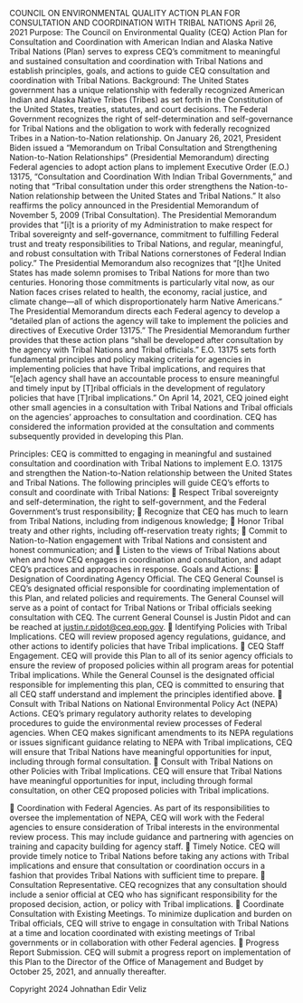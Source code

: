 COUNCIL ON ENVIRONMENTAL QUALITY
ACTION PLAN FOR CONSULTATION AND COORDINATION WITH TRIBAL NATIONS April 26, 2021
Purpose: The Council on Environmental Quality (CEQ) Action Plan for Consultation and Coordination with American Indian and Alaska Native Tribal Nations (Plan) serves to express CEQ’s commitment to meaningful and sustained consultation and coordination with Tribal Nations and establish principles, goals, and actions to guide CEQ consultation and coordination with Tribal Nations.
Background: The United States government has a unique relationship with federally recognized American Indian and Alaska Native Tribes (Tribes) as set forth in the Constitution of the United States, treaties, statutes, and court decisions. The Federal Government recognizes the right of self-determination and self-governance for Tribal Nations and the obligation to work with federally recognized Tribes in a Nation-to-Nation relationship.
On January 26, 2021, President Biden issued a “Memorandum on Tribal Consultation and Strengthening Nation-to-Nation Relationships” (Presidential Memorandum) directing Federal agencies to adopt action plans to implement Executive Order (E.O.) 13175, “Consultation and Coordination With Indian Tribal Governments,” and noting that “Tribal consultation under this order strengthens the Nation-to-Nation relationship between the United States and Tribal Nations.” It also reaffirms the policy announced in the Presidential Memorandum of November 5, 2009 (Tribal Consultation).
The Presidential Memorandum provides that “[i]t is a priority of my Administration to make respect for Tribal sovereignty and self-governance, commitment to fulfilling Federal trust and treaty responsibilities to Tribal Nations, and regular, meaningful, and robust consultation with Tribal Nations cornerstones of Federal Indian policy.” The Presidential Memorandum also recognizes that “[t]he United States has made solemn promises to Tribal Nations for more than two centuries. Honoring those commitments is particularly vital now, as our Nation faces crises related to health, the economy, racial justice, and climate change—all of which disproportionately harm Native Americans.”
The Presidential Memorandum directs each Federal agency to develop a “detailed plan of actions the agency will take to implement the policies and directives of Executive Order 13175.” The Presidential Memorandum further provides that these action plans “shall be developed after consultation by the agency with Tribal Nations and Tribal officials.”
E.O. 13175 sets forth fundamental principles and policy making criteria for agencies in implementing policies that have Tribal implications, and requires that “[e]ach agency shall have an accountable process to ensure meaningful and timely input by [T]ribal officials in the development of regulatory policies that have [T]ribal implications.”
On April 14, 2021, CEQ joined eight other small agencies in a consultation with Tribal Nations and Tribal officials on the agencies’ approaches to consultation and coordination. CEQ has considered the information provided at the consultation and comments subsequently provided in developing this Plan.

Principles: CEQ is committed to engaging in meaningful and sustained consultation and coordination with Tribal Nations to implement E.O. 13175 and strengthen the Nation-to-Nation relationship between the United States and Tribal Nations. The following principles will guide
CEQ’s
efforts to consult and coordinate with Tribal Nations:
􏰁 Respect Tribal sovereignty and self-determination, the right to self-government, and the Federal Government’s trust responsibility;
􏰁 Recognize that CEQ has much to learn from Tribal Nations, including from indigenous knowledge;
􏰁 Honor Tribal treaty and other rights, including off-reservation treaty rights;
􏰁 Commit to Nation-to-Nation engagement with Tribal Nations and consistent and honest
communication; and
􏰁 Listen to the views of Tribal Nations about when and how CEQ engages in coordination and consultation, and adapt CEQ’s practices and approaches in response.
Goals and Actions:
􏰁 Designation of Coordinating Agency Official. The CEQ General Counsel is CEQ’s designated official responsible for coordinating implementation of this Plan, and related policies and requirements. The General Counsel will serve as a point of contact for Tribal Nations or Tribal officials seeking consultation with CEQ. The current General Counsel is Justin Pidot and can be reached at justin.r.pidot@ceq.eop.gov.
􏰁 Identifying Policies with Tribal Implications. CEQ will review proposed agency regulations, guidance, and other actions to identify policies that have Tribal implications.
􏰁 CEQ Staff Engagement. CEQ will provide this Plan to all of its senior agency officials to ensure the review of proposed policies within all program areas for potential Tribal implications. While the General Counsel is the designated official responsible for implementing this plan, CEQ is committed to ensuring that all CEQ staff understand and implement the principles identified above.
􏰁 Consult with Tribal Nations on National Environmental Policy Act (NEPA) Actions. CEQ’s primary regulatory authority relates to developing procedures to guide the environmental review processes of Federal agencies. When CEQ makes significant amendments to its NEPA regulations or issues significant guidance relating to NEPA with Tribal implications, CEQ will ensure that Tribal Nations have meaningful opportunities for input, including through formal consultation.
􏰁 Consult with Tribal Nations on other Policies with Tribal Implications. CEQ will ensure that Tribal Nations have meaningful opportunities for input, including through formal consultation, on other CEQ proposed policies with Tribal implications.
 
􏰁 Coordination with Federal Agencies. As part of its responsibilities to oversee the implementation of NEPA, CEQ will work with the Federal agencies to ensure consideration of Tribal interests in the environmental review process. This may include guidance and partnering with agencies on training and capacity building for agency staff.
􏰁 Timely Notice. CEQ will provide timely notice to Tribal Nations before taking any actions with Tribal implications and ensure that consultation or coordination occurs in a fashion that provides Tribal Nations with sufficient time to prepare.
􏰁 Consultation Representative. CEQ recognizes that any consultation should include a senior official at CEQ who has significant responsibility for the proposed decision, action, or policy with Tribal implications.
􏰁 Coordinate Consultation with Existing Meetings. To minimize duplication and burden on Tribal officials, CEQ will strive to engage in consultation with Tribal Nations at a time and location coordinated with existing meetings of Tribal governments or in collaboration with other Federal agencies.
􏰁 Progress Report Submission. CEQ will submit a progress report on implementation of this Plan to the Director of the Office of Management and Budget by October 25, 2021, and annually thereafter.

Copyright 2024 Johnathan Edir Veliz
